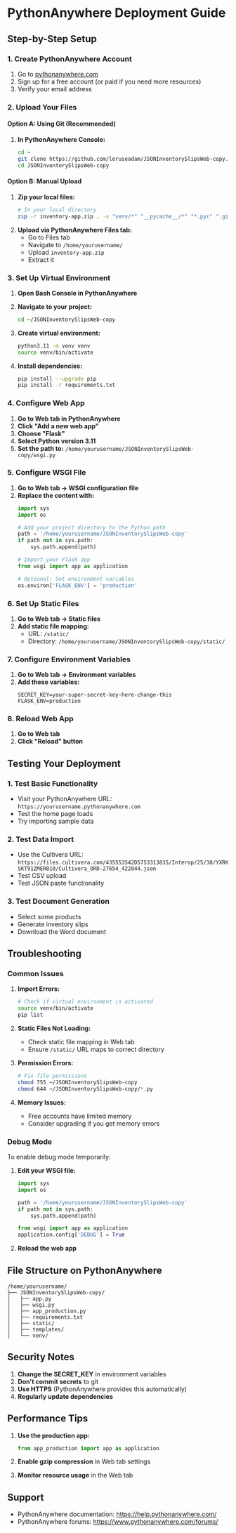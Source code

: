 # PythonAnywhere Deployment Guide

## Step-by-Step Setup

### 1. Create PythonAnywhere Account
1. Go to [pythonanywhere.com](https://pythonanywhere.com)
2. Sign up for a free account (or paid if you need more resources)
3. Verify your email address

### 2. Upload Your Files

#### Option A: Using Git (Recommended)
1. **In PythonAnywhere Console:**
   ```bash
   cd ~
   git clone https://github.com/leruseadam/JSONInventorySlipsWeb-copy.git
   cd JSONInventorySlipsWeb-copy
   ```

#### Option B: Manual Upload
1. **Zip your local files:**
   ```bash
   # In your local directory
   zip -r inventory-app.zip . -x "venv/*" "__pycache__/*" "*.pyc" ".git/*"
   ```
2. **Upload via PythonAnywhere Files tab:**
   - Go to Files tab
   - Navigate to `/home/yourusername/`
   - Upload `inventory-app.zip`
   - Extract it

### 3. Set Up Virtual Environment

1. **Open Bash Console in PythonAnywhere**
2. **Navigate to your project:**
   ```bash
   cd ~/JSONInventorySlipsWeb-copy
   ```

3. **Create virtual environment:**
   ```bash
   python3.11 -m venv venv
   source venv/bin/activate
   ```

4. **Install dependencies:**
   ```bash
   pip install --upgrade pip
   pip install -r requirements.txt
   ```

### 4. Configure Web App

1. **Go to Web tab in PythonAnywhere**
2. **Click "Add a new web app"**
3. **Choose "Flask"**
4. **Select Python version 3.11**
5. **Set the path to:** `/home/yourusername/JSONInventorySlipsWeb-copy/wsgi.py`

### 5. Configure WSGI File

1. **Go to Web tab → WSGI configuration file**
2. **Replace the content with:**
   ```python
   import sys
   import os

   # Add your project directory to the Python path
   path = '/home/yourusername/JSONInventorySlipsWeb-copy'
   if path not in sys.path:
       sys.path.append(path)

   # Import your Flask app
   from wsgi import app as application

   # Optional: Set environment variables
   os.environ['FLASK_ENV'] = 'production'
   ```

### 6. Set Up Static Files

1. **Go to Web tab → Static files**
2. **Add static file mapping:**
   - URL: `/static/`
   - Directory: `/home/yourusername/JSONInventorySlipsWeb-copy/static/`

### 7. Configure Environment Variables

1. **Go to Web tab → Environment variables**
2. **Add these variables:**
   ```
   SECRET_KEY=your-super-secret-key-here-change-this
   FLASK_ENV=production
   ```

### 8. Reload Web App

1. **Go to Web tab**
2. **Click "Reload" button**

## Testing Your Deployment

### 1. Test Basic Functionality
- Visit your PythonAnywhere URL: `https://yourusername.pythonanywhere.com`
- Test the home page loads
- Try importing sample data

### 2. Test Data Import
- Use the Cultivera URL: `https://files.cultivera.com/435553542D5753313835/Interop/25/38/YXRKSKT91ZMERB10/Cultivera_ORD-27654_422044.json`
- Test CSV upload
- Test JSON paste functionality

### 3. Test Document Generation
- Select some products
- Generate inventory slips
- Download the Word document

## Troubleshooting

### Common Issues

1. **Import Errors:**
   ```bash
   # Check if virtual environment is activated
   source venv/bin/activate
   pip list
   ```

2. **Static Files Not Loading:**
   - Check static file mapping in Web tab
   - Ensure `/static/` URL maps to correct directory

3. **Permission Errors:**
   ```bash
   # Fix file permissions
   chmod 755 ~/JSONInventorySlipsWeb-copy
   chmod 644 ~/JSONInventorySlipsWeb-copy/*.py
   ```

4. **Memory Issues:**
   - Free accounts have limited memory
   - Consider upgrading if you get memory errors

### Debug Mode

To enable debug mode temporarily:
1. **Edit your WSGI file:**
   ```python
   import sys
   import os

   path = '/home/yourusername/JSONInventorySlipsWeb-copy'
   if path not in sys.path:
       sys.path.append(path)

   from wsgi import app as application
   application.config['DEBUG'] = True
   ```

2. **Reload the web app**

## File Structure on PythonAnywhere

```
/home/yourusername/
├── JSONInventorySlipsWeb-copy/
│   ├── app.py
│   ├── wsgi.py
│   ├── app_production.py
│   ├── requirements.txt
│   ├── static/
│   ├── templates/
│   └── venv/
```

## Security Notes

1. **Change the SECRET_KEY** in environment variables
2. **Don't commit secrets** to git
3. **Use HTTPS** (PythonAnywhere provides this automatically)
4. **Regularly update dependencies**

## Performance Tips

1. **Use the production app:**
   ```python
   from app_production import app as application
   ```

2. **Enable gzip compression** in Web tab settings

3. **Monitor resource usage** in the Web tab

## Support

- PythonAnywhere documentation: https://help.pythonanywhere.com/
- PythonAnywhere forums: https://www.pythonanywhere.com/forums/
